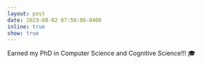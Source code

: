 ```yaml
---
layout: post
date: 2023-08-02 07:59:00-0400
inline: true
show: true
---
```


Earned my PhD in Computer Science and Cognitive Science!!! :mortar_board:
